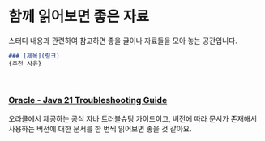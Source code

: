# 함께 읽어보면 좋은 자료
스터디 내용과 관련하여 참고하면 좋을 글이나 자료들을 모아 놓는 공간입니다.

```markdown
### [제목](링크)
{추천 사유}
```

<br>

### [Oracle - Java 21 Troubleshooting Guide](https://docs.oracle.com/en/java/javase/21/troubleshoot/index.html)
오라클에서 제공하는 공식 자바 트러블슈팅 가이드이고, 버전에 따라 문서가 존재해서 사용하는 버전에 대한 문서를 한 번씩 읽어보면 좋을 것 같아요.